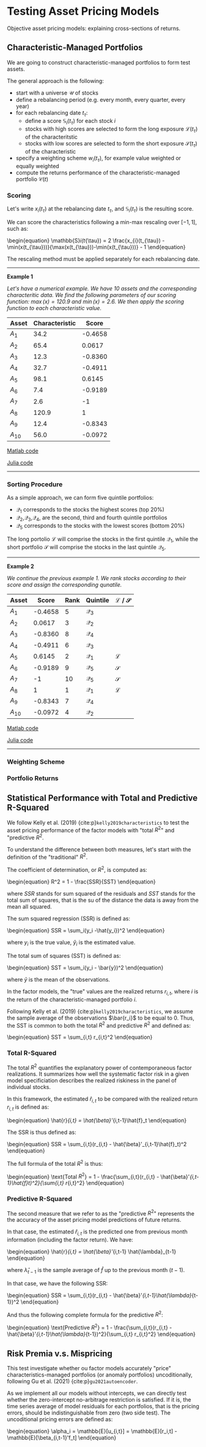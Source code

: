 # Testing Asset Pricing Models

Objective asset pricing models: explaining cross-sections of returns.

## Characteristic-Managed Portfolios

We are going to construct characteristic-managed portfolios to form test assets.

The general approach is the following:

- start with a universe $\mathcal{U}$ of stocks
- define a rebalancing period (e.g. every month, every quarter, every year)
- for each rebalancing date $t_{\tau}$:
    - define a score $\mathbb{S}_i(t_{\tau})$ for each stock $i$
    - stocks with high scores are selected to form the long exposure $\mathcal{L}(t_{\tau})$ of the characteritstic
    - stocks with low scores are selected to form the short exposure $\mathcal{S}(t_{\tau})$ of the characteristic
- specify a weighting scheme $w_i(t_{\tau})$, for example value weighted or equally weighted
- compute the returns performance of the characteristic-managed portfolio $\mathcal{C}(t)$
### Scoring

Let's write $x_i(t_{\tau})$ at the rebalancing date $t_{\tau}$, and $\mathbb{S}_i(t_{\tau})$ is the resulting score.

We can score the characteristics following a min-max rescaling over $[-1, 1]$, such as:

\begin{equation}
\mathbb{S}_i(t_{\tau}) = 2 \frac{x_{i}(t_{\tau}) - \min(x(t_{\tau}))}{\max(x(t_{\tau}))-\min(x(t_{\tau}))} - 1
\end{equation}

The rescaling method must be applied separately for each rebalancing date. 

---
**Example 1**

*Let's have a numerical example. We have 10 assets and the corresponding characteritic data. We find the following parameters of our scoring function: $\max(x) = 120.9$ and $\min(x) = 2.6$. We then apply the scoring function to each characteristic value.*

| Asset | Characteristic | Score  | 
|---|---|---|
| $A_1$  | 34.2  | -0.4658  |
| $A_2$  |  65.4 | 0.0617  |
| $A_3$ | 12.3  | -0.8360  |
| $A_4$ | 32.7  |  -0.4911 |
| $A_5$ |  98.1 | 0.6145  |
| $A_6$ |  7.4 |  -0.9189 |
| $A_7$ |  2.6 | -1  |
| $A_8$ | 120.9  | 1  |
| $A_9$ |  12.4 |  -0.8343 |
| $A_{10}$ |  56.0 |  -0.0972 |

[Matlab code](https://github.com/tlorans/FactorInvesting/blob/main/materials/matlab/chap1/example1.m)


[Julia code](https://github.com/tlorans/FactorInvesting/blob/main/materials/julia/chap1/example1.jl)

---
### Sorting Procedure

As a simple approach, we can form five quintile portfolios:
- $\mathcal{Q}_1$ corresponds to the stocks the highest scores (top 20\%)
- $\mathcal{Q}_2$,$\mathcal{Q}_3$,$\mathcal{Q}_4$, are the second, third and fourth quintile portfolios
- $\mathcal{Q}_5$ corresponds to the stocks with the lowest scores (bottom 20\%)

The long portolio $\mathcal{L}$ will comprise the stocks in the first quintile $\mathcal{Q}_1$, while the short portfolio $\mathcal{S}$ will comprise the stocks in the last quintile $\mathcal{Q}_5$.

---
**Example 2**

*We continue the previous example 1. We rank stocks according to their score and assign the corresponding qunatile.*

| Asset | Score | Rank | Quintile  | $\mathcal{L}$ / $\mathcal{S}$ | 
|---|---|---|---|---|
| $A_1$  | -0.4658  | 5 | $\mathcal{Q}_3$ | |
| $A_2$  | 0.0617  | 3 | $\mathcal{Q}_2$ | |
| $A_3$ | -0.8360  | 8 | $\mathcal{Q}_4$ | |
| $A_4$ | -0.4911  | 6 | $\mathcal{Q}_3$ | |
| $A_5$ | 0.6145 | 2 | $\mathcal{Q}_1$ | $\mathcal{L}$ |
| $A_6$ | -0.9189 | 9 |  $\mathcal{Q}_5$ | $\mathcal{S}$ |
| $A_7$ | -1  | 10 | $\mathcal{Q}_5$ | $\mathcal{S}$ |
| $A_8$ | 1  | 1 | $\mathcal{Q}_1$ | $\mathcal{L}$
| $A_9$ | -0.8343 | 7 | $\mathcal{Q}_4$ |
| $A_{10}$ | -0.0972 | 4 | $\mathcal{Q}_2$ |

[Matlab code](https://github.com/tlorans/FactorInvesting/blob/main/materials/matlab/chap1/example1.m)


[Julia code](https://github.com/tlorans/FactorInvesting/blob/main/materials/julia/chap1/example1.jl)

---

### Weighting Scheme

### Portfolio Returns

## Statistical Performance with Total and Predictive R-Squared

We follow Kelly et al. (2019) {cite:p}`kelly2019characteristics` to test the asset pricing performance of the factor models with "total $R^2$" and "predictive $R^2$. 

To understand the difference between both measures, let's start with the definition of the "traditional" $R^2$. 

The coefficient of determination, or $R^2$, is computed as:

\begin{equation}
R^2 = 1 - \frac{SSR}{SST}
\end{equation}

where $SSR$ stands for sum squared of the residuals and $SST$ stands for the total sum of squares, that is the su of the distance the data is away from the mean all squared.

The sum squared regression (SSR) is defined as:

\begin{equation}
SSR = \sum_i(y_i -\hat{y_i})^2
\end{equation}

where $y_i$ is the true value, $\hat{y}_i$ is the estimated value.

The total sum of squares (SST) is defined as:

\begin{equation}
SST = \sum_i(y_i - \bar{y})^2
\end{equation}

where $\bar{y}$ is the mean of the observations.

In the factor models, the "true" values are the realized returns $r_{i,t}$, where $i$ is the return of the characteristic-managed portfolio $i$.

Following Kelly et al. (2019) {cite:p}`kelly2019characteristics`, we assume the sample average of the observations $\bar{r_i}$ to be equal to 0. Thus, the SST is common to both the total $R^2$ and predictive $R^2$ and defined as:

\begin{equation}
SST = \sum_{i,t} r_{i,t}^2
\end{equation}

### Total R-Squared

The total $R^2$ quantifies the explanatory power of contemporaneous factor realizations. It summarizes how well the systematic factor risk in a given model specificiation describes the realized riskiness in the panel of individual stocks.

In this framework, the estimated $\hat{r}_{i,t}$ to be compared with the realized return $r_{i,t}$ is defined as:

\begin{equation}
\hat{r}_{i,t} = \hat{\beta}'_{i,t-1}\hat{f}_t
\end{equation}

The SSR is thus defined as:

\begin{equation}
SSR = \sum_{i,t}(r_{i,t} - \hat{\beta}'_{i,t-1}\hat{f}_t)^2
\end{equation}

The full formula of the total $R^2$ is thus:

\begin{equation}
\text{Total $R^2$} = 1 - \frac{\sum_{i,t}(r_{i,t} - \hat{\beta}'_{i,t-1}\hat{f}_t)^2}{\sum_{i,t} r_{i,t}^2}
\end{equation}

### Predictive R-Squared

The second measure that we refer to as the "predictive $R^2$" represents the the accuracy of the asset pricing model predictions of future returns. 

In that case, the estimated $\hat{r}_{i,t}$ is the predicted one from previous month information (including the factor return). We have:

\begin{equation}
\hat{r}_{i,t} = \hat{\beta}'_{i,t-1} \hat{\lambda}_{t-1}
\end{equation}

where $\hat{\lambda}_{t-1}$ is the sample average of $\hat{f}$ up to the previous month ($t-1$).

In that case, we have the following SSR:

\begin{equation}
SSR = \sum_{i,t}(r_{i,t} - \hat{\beta}'_{i,t-1}\hat{\lambda}_{t-1})^2
\end{equation}

And thus the following complete formula for the predictive $R^2$:

\begin{equation}
\text{Predictive $R^2$} = 1 - \frac{\sum_{i,t}(r_{i,t} - \hat{\beta}'_{i,t-1}\hat{\lambda}_{t-1})^2}{\sum_{i,t} r_{i,t}^2}
\end{equation}
## Risk Premia v.s. Mispricing

This test investigate whether ou factor models accurately "price" characteristics-managed portfolios (or anomaly portfolios) uncoditionally, following Gu et al. (2021) {cite:p}`gu2021autoencoder`.

As we implement all our models without intercepts, we can directly test whether the zero-intercept no-arbitrage restriction is satisfied. If it is, the time series average of model residuals for each portfolios, that is the pricing errors, should be indistinguishable from zero (two side test). The uncoditional pricing errors are defined as:

\begin{equation}
\alpha_i = \mathbb{E}[u_{i,t}] = \mathbb{E}[r_i,t] - \mathbb{E}[\beta_{i,t-1}'f_t]
\end{equation}
